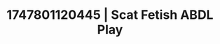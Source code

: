 ---
categories:
- Mutual desire
- Bukkake
- Naughty expression
- Whipped cream play
- Back arch
image: /assets/images/1747801120445.jpg
layout: post
seo:
  description: Featured content with exclusive Scat Fetish, ABDL Play. HD images available.
  keywords: Scat Fetish, ABDL Play
  og_image: /assets/images/1747801120445.jpg
  schema_type: VisualArtwork
tags:
- ABDL Play
- '#1747801120445'
- Scat Fetish
title: 1747801120445 | Scat Fetish ABDL Play
---